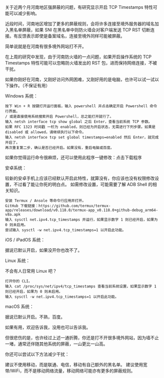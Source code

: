 

关于近两个月河南地区强屏蔽的问题，有研究显示开启 TCP Timestamps 特性可能可以减少影响。

近段时间，河南地区增加了更多的屏蔽规则，会将许多连接至境外服务器的域名加入黑名单屏蔽，如果 SNI 在黑名单中则防火墙会对客户端发送 TCP RST 切断连接。有反馈表示即使是备案域名，连接至境外同样可能被屏蔽。

简单说就是在河南有很多境外网站打不开。

在上周的研究中发现，由于河南防火墙的一点问题，如果开启操作系统的 TCP Timestamps 特性可能可以忽略防火墙发出的 RST 包，进而保持网络连接，不被干扰。

如果你刚好在河南，又刚好访问外网困难，又刚好用的是电脑，也许可以试一试以下操作。（不保证有用）

Windows 系统：

    按下 Win + R 按键打开运行面板，输入 powershell 并点击确定开启 Powershell 命令行界面。
    / 或是直接使用系统搜索开启 Powershell，总之能打开就行了。
    输入 netsh interface tcp show global 之后 Enter，查看当前系统 TCP 参数。
    如果 RFC 1323 时间戳 一栏为 enabled，则已经为开启状态，无需进行下列步骤。如果是 disabled 或 allowed，请继续执行以下命令。
    输入 netsh interface tcp set global timestamps=enabled 然后 Enter，就完成开启了。
    再次重复第二步，确认是否已经开启。如果没有，重启电脑或百度。

如果你觉得运行命令很麻烦，还可以使用此程序一键修改：点击下载程序

安卓系统：

较新的安卓手机上应该已经默认开启此特性，就算没有，你应该也没有权限修改设置，不过看了能让你死的明白点。
如需修改设置，可能需要了解 ADB Shell 的相关知识。

    安装 Termux / Ansole 等命令行应用并打开。
    GitHub 下载链接：https://github.com/termux/termux-app/releases/download/v0.118.0/termux-app_v0.118.0+github-debug_arm64-v8a.apk
    输入 sysctl net.ipv4.tcp_timestamps 并运行，如果显示数字 1 则已经开启，如果为 0 则未启用。
    尝试输入 sysctl -w net.ipv4.tcp_timestamps=1 以开启此功能。

iOS / iPadOS 系统：

据说已默认开启，如果没开你也改不了。

Linux 系统：

不会有人日常用 Linux 吧？

    打开你的 CLI。
    输入 cat /proc/sys/net/ipv4/tcp_timestamps 查看当前系统设置，如果显示数字 1 则已经开启，如果为 0 则未启用。
    输入 sysctl -w net.ipv4.tcp_timestamps=1 以开启此功能。

macOS 系统：

据说已默认开启。不熟，百度。

如果有用，欢迎告诉我，没用也可以告诉我。

但很悲伤的是，也许经过上述一通折腾，你还是打不开很多境外网站，因为墙不止一堵，通常还伴随其他系统的屏蔽，一山更比一山高。

你还可以尝试以下方法减少干扰：

建议不使用移动，而是联通、电信，移动有自己额外的黑名单。
建议使用宽带/WiFi，而不是移动网络流量，移动网络可能亦有更多的屏蔽规则。
